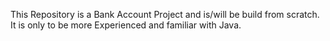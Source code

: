 This Repository is a Bank Account Project and is/will be build from scratch. It is only to be more Experienced and familiar with Java. 
